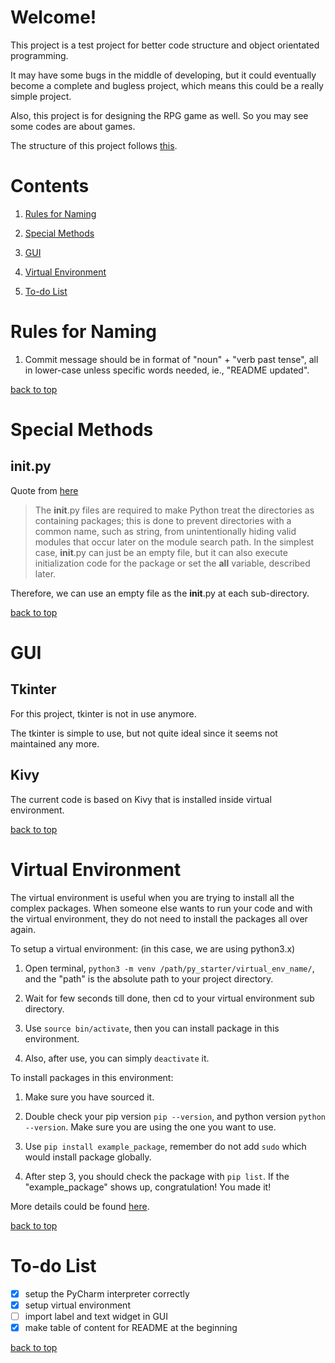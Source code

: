 # Welcome!

This project is a test project for better code structure and object orientated programming.

It may have some bugs in the middle of developing, but it could eventually become a complete and bugless project,
which means this could be a really simple project.

Also, this project is for designing the RPG game as well. So you may see some codes are about games.

The structure of this project follows [this](https://airbrake.io/blog/python/python-best-practices).

# Contents

1. [Rules for Naming](#rules-for-naming)

2. [Special Methods](#special-method)

3. [GUI](#gui)

4. [Virtual Environment](#virtual-environment)

5. [To-do List](#to-do-list)

# Rules for Naming

1. Commit message should be in format of "noun" + "verb past tense", all in lower-case unless specific words needed, ie., "README updated".

[back to top](#contents)

# Special Methods

## __init__.py

Quote from [here](https://docs.python.org/3/tutorial/modules.html#packages)

> The __init__.py files are required to make Python treat the directories as containing packages;
> this is done to prevent directories with a common name, such as string, from unintentionally
> hiding valid modules that occur later on the module search path. In the simplest case,
> __init__.py can just be an empty file, but it can also execute initialization code for
> the package or set the __all__ variable, described later.

Therefore, we can use an empty file as the __init__.py at each sub-directory.

[back to top](#contents)

# GUI

## Tkinter

For this project, tkinter is not in use anymore.

The tkinter is simple to use, but not quite ideal since it seems not maintained any more.

## Kivy

The current code is based on Kivy that is installed inside virtual environment.

[back to top](#contents)

# Virtual Environment

The virtual environment is useful when you are trying to install all the complex packages. When someone else wants to run your code and with the virtual environment, they do not need to install the packages all over again.

To setup a virtual environment: (in this case, we are using python3.x)

1. Open terminal, `python3 -m venv /path/py_starter/virtual_env_name/`, and the "path" is the absolute path to your project directory.

2. Wait for few seconds till done, then cd to your virtual environment sub directory.

3. Use `source bin/activate`, then you can install package in this environment.

4. Also, after use, you can simply `deactivate` it.

To install packages in this environment:

1. Make sure you have sourced it.

2. Double check your pip version `pip --version`, and python version `python --version`. Make sure you are using the one you want to use.

3. Use `pip install example_package`, remember do not add `sudo` which would install package globally. 

4. After step 3, you should check the package with `pip list`. If the "example_package" shows up, congratulation! You made it!

More details could be found [here](https://stackoverflow.com/questions/21240653/how-to-install-a-package-inside-virtualenv).

[back to top](#contents)

# To-do List

- [x] setup the PyCharm interpreter correctly
- [x] setup virtual environment
- [ ] import label and text widget in GUI
- [x] make table of content for README at the beginning

[back to top](#contents)
